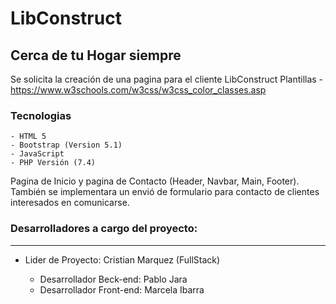 # LibConstruct
## Cerca de tu Hogar siempre

Se solicita la creación de una pagina para el cliente LibConstruct
Plantillas - https://www.w3schools.com/w3css/w3css_color_classes.asp

### Tecnologias
    - HTML 5
    - Bootstrap (Version 5.1) 
    - JavaScript
    - PHP Versión (7.4)
    
Pagina de Inicio y pagina de Contacto (Header, Navbar, Main, Footer).
También se implementara un envió de formulario para contacto de clientes interesados en comunicarse.

### Desarrolladores a cargo del proyecto:
*************************************

 - Lider de Proyecto: Cristian Marquez (FullStack)

    - Desarrollador Beck-end: Pablo Jara
    - Desarrollador Front-end: Marcela Ibarra

